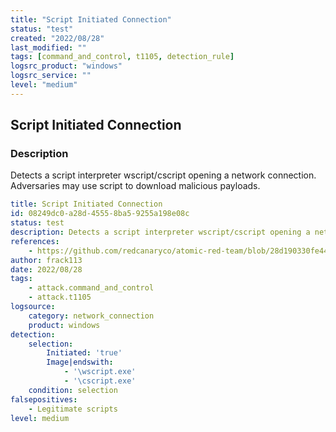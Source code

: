 ```yaml
---
title: "Script Initiated Connection"
status: "test"
created: "2022/08/28"
last_modified: ""
tags: [command_and_control, t1105, detection_rule]
logsrc_product: "windows"
logsrc_service: ""
level: "medium"
---
```


## Script Initiated Connection

### Description

Detects a script interpreter wscript/cscript opening a network connection. Adversaries may use script to download malicious payloads.

```yml
title: Script Initiated Connection
id: 08249dc0-a28d-4555-8ba5-9255a198e08c
status: test
description: Detects a script interpreter wscript/cscript opening a network connection. Adversaries may use script to download malicious payloads.
references:
    - https://github.com/redcanaryco/atomic-red-team/blob/28d190330fe44de6ff4767fc400cc10fa7cd6540/atomics/T1105/T1105.md
author: frack113
date: 2022/08/28
tags:
    - attack.command_and_control
    - attack.t1105
logsource:
    category: network_connection
    product: windows
detection:
    selection:
        Initiated: 'true'
        Image|endswith:
            - '\wscript.exe'
            - '\cscript.exe'
    condition: selection
falsepositives:
    - Legitimate scripts
level: medium

```
